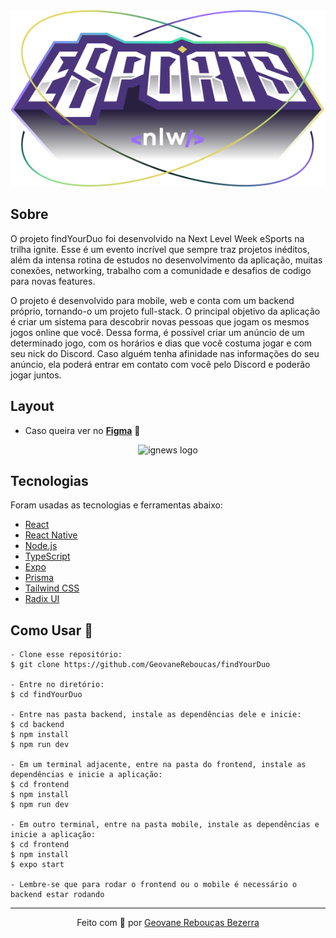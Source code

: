 <div align="center"> 
  <img src="./frontend/src/assets/logo-nlw-esports.svg" alt="nlw-eSports logo" />
</div>

## Sobre

O projeto findYourDuo foi desenvolvido na Next Level Week eSports na trilha ignite. Esse é um evento incrível que sempre traz projetos inéditos, além da intensa rotina de estudos no desenvolvimento da aplicação, muitas conexões, networking, trabalho com a comunidade e desafios de codigo para novas features.

O projeto é desenvolvido para mobile, web e conta com um backend próprio, tornando-o um projeto full-stack. O principal objetivo da aplicação é criar um sistema para descobrir novas pessoas que jogam os mesmos jogos online que você. Dessa forma, é possível criar um anúncio de um determinado jogo, com os horários e dias que você costuma jogar e com seu nick do Discord. Caso alguém tenha afinidade nas informações do seu anúncio, ela poderá entrar em contato com você pelo Discord e poderão jogar juntos.


## Layout

- Caso queira ver no [**Figma**](https://www.figma.com/community/file/1150897317533332617) 🎨

<div align="center"> 
  <img src="https://user-images.githubusercontent.com/87788683/191629955-44078680-7c23-44e0-99dc-38ce3b8820d5.jpeg" alt="ignews logo" />
</div>

## Tecnologias

Foram usadas as tecnologias e ferramentas abaixo:

* [React](https://reactjs.org/)
* [React Native](https://reactnative.dev/)
* [Node.js](https://nodejs.org/en/)
* [TypeScript](https://www.typescriptlang.org/)
* [Expo](https://expo.dev/)
* [Prisma](https://www.prisma.io/)
* [Tailwind CSS](https://tailwindcss.com/)
* [Radix UI](https://www.radix-ui.com/)


## Como Usar 🤔

   ```
   - Clone esse repositório:
   $ git clone https://github.com/GeovaneReboucas/findYourDuo

   - Entre no diretório:
   $ cd findYourDuo

   - Entre nas pasta backend, instale as dependências dele e inicie:
   $ cd backend
   $ npm install
   $ npm run dev

   - Em um terminal adjacente, entre na pasta do frontend, instale as dependências e inicie a aplicação:
   $ cd frontend
   $ npm install
   $ npm run dev
   
   - Em outro terminal, entre na pasta mobile, instale as dependências e inicie a aplicação:
   $ cd frontend
   $ npm install
   $ expo start
   
   - Lembre-se que para rodar o frontend ou o mobile é necessário o backend estar rodando
   ```  
   
<hr/>

<p align="center">
  Feito com 💜 por <a href="https://github.com/GeovaneReboucas">Geovane Rebouças Bezerra</a>
</p>
